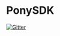 # PonySDK

[![Gitter](https://badges.gitter.im/Join%20Chat.svg)](https://gitter.im/st-daristodemo/PonySDK?utm_source=badge&utm_medium=badge&utm_campaign=pr-badge&utm_content=badge)